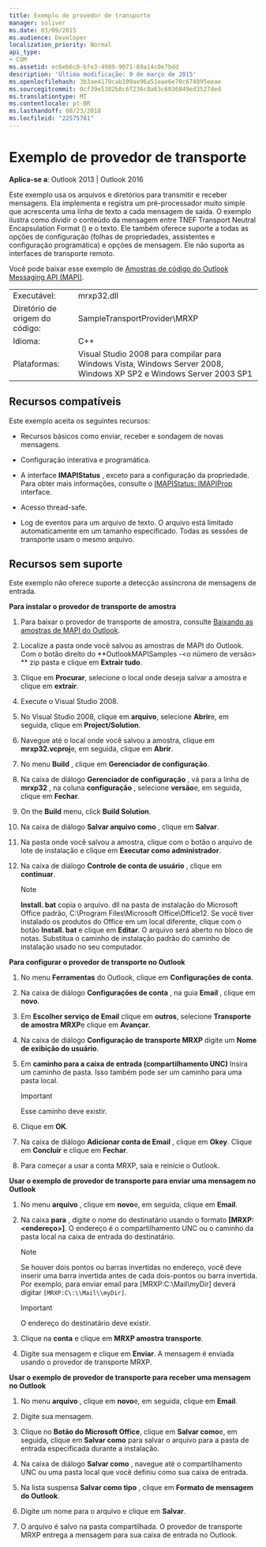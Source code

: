 ```yaml
---
title: Exemplo de provedor de transporte
manager: soliver
ms.date: 03/09/2015
ms.audience: Developer
localization_priority: Normal
api_type:
- COM
ms.assetid: ec6eb6c0-bfe3-4989-9071-89a14c0e7bdd
description: 'Última modificação: 9 de março de 2015'
ms.openlocfilehash: 3b3ae4170cab109ae96a51eae6e70c674895eeae
ms.sourcegitcommit: 0cf39e5382b8c6f236c8a63c6036849ed3527ded
ms.translationtype: MT
ms.contentlocale: pt-BR
ms.lasthandoff: 08/23/2018
ms.locfileid: "22575781"
---
```

# <a name="transport-provider-sample"></a>Exemplo de provedor de transporte

  
  
**Aplica-se a**: Outlook 2013 | Outlook 2016 
  
Este exemplo usa os arquivos e diretórios para transmitir e receber mensagens. Ela implementa e registra um pré-processador muito simple que acrescenta uma linha de texto a cada mensagem de saída. O exemplo ilustra como dividir o conteúdo da mensagem entre TNEF Transport Neutral Encapsulation Format () e o texto. Ele também oferece suporte a todas as opções de configuração (folhas de propriedades, assistentes e configuração programática) e opções de mensagem. Ele não suporta as interfaces de transporte remoto. 
  
Você pode baixar esse exemplo de [Amostras de código do Outlook Messaging API (MAPI)](http://go.microsoft.com/fwlink/?LinkId=129740).
  
|||
|:-----|:-----|
|Executável:  <br/> |mrxp32.dll  <br/> |
|Diretório de origem do código:  <br/> |SampleTransportProvider\MRXP  <br/> |
|Idioma:  <br/> |C++  <br/> |
|Plataformas:  <br/> |Visual Studio 2008 para compilar para Windows Vista, Windows Server 2008, Windows XP SP2 e Windows Server 2003 SP1  <br/> |
   
## <a name="supported-features"></a>Recursos compatíveis

Este exemplo aceita os seguintes recursos:
  
- Recursos básicos como enviar, receber e sondagem de novas mensagens.
    
- Configuração interativa e programática.
    
- A interface **IMAPIStatus** , exceto para a configuração da propriedade. Para obter mais informações, consulte o [IMAPIStatus: IMAPIProp](imapistatusimapiprop.md) interface. 
    
- Acesso thread-safe.
    
- Log de eventos para um arquivo de texto. O arquivo está limitado automaticamente em um tamanho especificado. Todas as sessões de transporte usam o mesmo arquivo.
    
## <a name="unsupported-features"></a>Recursos sem suporte

Este exemplo não oferece suporte a detecção assíncrona de mensagens de entrada.
  
 **Para instalar o provedor de transporte de amostra**
  
1. Para baixar o provedor de transporte de amostra, consulte [Baixando as amostras de MAPI do Outlook](downloading-the-outlook-mapi-samples.md).
    
2. Localize a pasta onde você salvou as amostras de MAPI do Outlook. Com o botão direito do **OutlookMAPISamples -\<o número de versão\> ** zip pasta e clique em **Extrair tudo**.
    
3. Clique em **Procurar**, selecione o local onde deseja salvar a amostra e clique em **extrair**.
    
4. Execute o Visual Studio 2008.
    
5. No Visual Studio 2008, clique em **arquivo**, selecione **Abrir**e, em seguida, clique em **Project/Solution**.
    
6. Navegue até o local onde você salvou a amostra, clique em **mrxp32.vcproj**e, em seguida, clique em **Abrir**.
    
7. No menu **Build** , clique em **Gerenciador de configuração**.
    
8. Na caixa de diálogo **Gerenciador de configuração** , vá para a linha de **mrxp32** , na coluna **configuração** , selecione **versão**e, em seguida, clique em **Fechar**.
    
9. On the **Build** menu, click **Build Solution**.
    
10. Na caixa de diálogo **Salvar arquivo como** , clique em **Salvar**.
    
11. Na pasta onde você salvou a amostra, clique com o botão o arquivo de lote de instalação e clique em **Executar como administrador**.
    
12. Na caixa de diálogo **Controle de conta de usuário** , clique em **continuar**.
    
    > [!NOTE]
    > **Install. bat** copia o arquivo. dll na pasta de instalação do Microsoft Office padrão, C:\Program Files\Microsoft Office\Office12\. Se você tiver instalado os produtos do Office em um local diferente, clique com o botão **Install. bat** e clique em **Editar**. O arquivo será aberto no bloco de notas. Substitua o caminho de instalação padrão do caminho de instalação usado no seu computador. 
  
 **Para configurar o provedor de transporte no Outlook**
  
1. No menu **Ferramentas** do Outlook, clique em **Configurações de conta**.
    
2. Na caixa de diálogo **Configurações de conta** , na guia **Email** , clique em **novo**.
    
3. Em **Escolher serviço de Email** clique em **outros**, selecione **Transporte de amostra MRXP**e clique em **Avançar**.
    
4. Na caixa de diálogo **Configuração de transporte MRXP** digite um **Nome de exibição do usuário**.
    
5. Em **caminho para a caixa de entrada (compartilhamento UNC)** Insira um caminho de pasta. Isso também pode ser um caminho para uma pasta local. 
    
    > [!IMPORTANT]
    > Esse caminho deve existir. 
  
6. Clique em **OK**.
    
7. Na caixa de diálogo **Adicionar conta de Email** , clique em **Okey**. Clique em **Concluir** e clique em **Fechar**.
    
8. Para começar a usar a conta MRXP, saia e reinicie o Outlook.
    
 **Usar o exemplo de provedor de transporte para enviar uma mensagem no Outlook**
  
1. No menu **arquivo** , clique em **novo**e, em seguida, clique em **Email**.
    
2. Na caixa **para** , digite o nome do destinatário usando o formato **[MRXP:\<endereço\>]**. O endereço é o compartilhamento UNC ou o caminho da pasta local na caixa de entrada do destinatário.
    
    > [!NOTE]
    > Se houver dois pontos ou barras invertidas no endereço, você deve inserir uma barra invertida antes de cada dois-pontos ou barra invertida. Por exemplo, para enviar email para [MRXP:C:\Mail\myDir] deverá digitar `[MRXP:C\:\\Mail\\myDir]`. 
  
    > [!IMPORTANT]
    > O endereço do destinatário deve existir. 
  
3. Clique na **conta** e clique em **MRXP amostra transporte**.
    
4. Digite sua mensagem e clique em **Enviar**. A mensagem é enviada usando o provedor de transporte MRXP.
    
 **Usar o exemplo de provedor de transporte para receber uma mensagem no Outlook**
  
1. No menu **arquivo** , clique em **novo**e, em seguida, clique em **Email**.
    
2. Digite sua mensagem.
    
3. Clique no **Botão do Microsoft Office**, clique em **Salvar como**e, em seguida, clique em **Salvar como** para salvar o arquivo para a pasta de entrada especificada durante a instalação. 
    
4. Na caixa de diálogo **Salvar como** , navegue até o compartilhamento UNC ou uma pasta local que você definiu como sua caixa de entrada. 
    
5. Na lista suspensa **Salvar como tipo** , clique em **Formato de mensagem do Outlook**.
    
6. Digite um nome para o arquivo e clique em **Salvar**.
    
7. O arquivo é salvo na pasta compartilhada. O provedor de transporte MRXP entrega a mensagem para sua caixa de entrada no Outlook.
    

